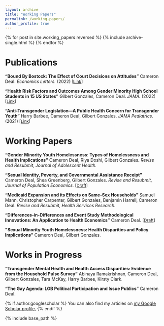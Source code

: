 ```yaml
---
layout: archive
title: "Working Papers"
permalink: /working-papers/
author_profile: true
---
```


{% for post in site.working_papers reversed %}
  {% include archive-single.html %}
{% endfor %}
# Publications

**“Bound By Bostock: The Effect of Court Decisions on Attitudes”** Cameron Deal. *Economics Letters.* (2022) <span style="font-size:10pt;">[[Link](https://doi.org/10.1016/j.econlet.2022.110656)]</span>

**“Health Risk Factors and Outcomes Among Gender Minority High School Students in 15 US States”** Gilbert Gonzales, Cameron Deal. *JAMA.* (2022) <span style="font-size:10pt;">[[Link](https://jamanetwork.com/journals/jama/fullarticle/2791237)]</span>

**“Anti-Transgender Legislation—A Public Health Concern for Transgender Youth”** Harry Barbee, Cameron Deal, Gilbert Gonzales. *JAMA Pediatrics.* (2021) <span style="font-size:10pt;">[[Link](https://jamanetwork.com/journals/jamapediatrics/fullarticle/2786018)]</span>


# Working Papers

**“Gender Minority Youth Homelessness: Types of Homelessness and Health Implications”** Cameron Deal, Riya Doshi, Gilbert Gonzales. *Revise and Resubmit, Journal of Adolescent Health.*

**“Sexual Identity, Poverty, and Governmental Assistance Receipt”** Cameron Deal, Shea Greenberg,
Gilbert Gonzales. *Revise and Resubmit, Journal of Population Economics.*
<span style="font-size:10pt;">[[Draft](https://cameron-deal.github.io//files/gov_assistance_wp.pdf)]</span>

**“Medicaid Expansion and its Effects on Same-Sex Households”** Samuel Mann,
Christopher Carpenter, Gilbert Gonzales, Benjamin Harrell, Cameron Deal. *Revise and Resubmit, Health Services Research.*

**“Differences-in-Differences and Event Study Methodological Innovations: An Application to Health Economics”** Cameron Deal. <span style="font-size:10pt;">[[Draft](https://cameron-deal.github.io//files/medicaid_exp_text_080122.pdf)]</span>

**"Sexual Minority Youth Homelessness: Health Disparities and Policy Implications”**
Cameron Deal, Gilbert Gonzales.

# Works in Progress

**“Transgender Mental Health and Health Access Disparities: Evidence from the Household Pulse Survey”** Abinaya Ramakrishnan, Cameron Deal, Gilbert Gonzales, Tara
McKay, Harry Barbee, Kirsty Clark.

**“The Gay Agenda: LGB Political Participation and Issue Publics”** Cameron Deal.

{% if author.googlescholar %}
  You can also find my articles on <u><a href="{{author.googlescholar}}">my Google Scholar profile</a>.</u>
{% endif %}

{% include base_path %}



